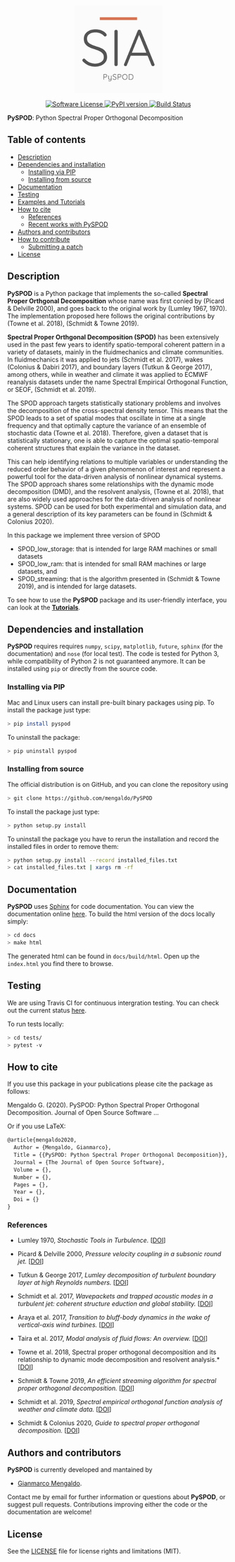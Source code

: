 <p align="center">
  <a href="http://mengaldo.github.io/PySPOD/" target="_blank" >
    <img alt="Python Spectral Proper Orthogonal Decomposition" src="readme/PySPOD_logo.png" width="200" />
  </a>
</p>
<p align="center">
<!--     <a href="https://doi.org/10.21105/joss.00530" target="_blank">
        <img alt="JOSS DOI" src="http://joss.theoj.org/papers/10.21105/joss.00530/status.svg">
    </a> -->
    <a href="https://github.com/mengaldo/PySPOD/LICENSE" target="_blank">
        <img alt="Software License" src="https://img.shields.io/badge/license-MIT-brightgreen.svg?style=flat-square">
    </a>
	<a href="https://badge.fury.io/py/pydmd">
		<img src="https://badge.fury.io/py/pyspod.svg" alt="PyPI version"
		height="18">
	</a>
    <a href="https://travis-ci.org/mengaldo/PySPOD" target="_blank">
        <img alt="Build Status" src="https://travis-ci.org/mengaldo/PySPOD.svg">
    </a>
<!--     <a href="https://coveralls.io/github/mathLab/PySPOD" target="_blank">
        <img alt="Coverage Status" src="https://coveralls.io/repos/github/mathLab/PySPOD/badge.svg">
    </a> -->
<!--     <a href="https://www.codacy.com/app/mathLab/PySPOD?utm_source=github.com&amp;utm_medium=referral&amp;utm_content=mathLab/PySPOD&amp;utm_campaign=Badge_Grade" target="_blank">
        <img alt="Codacy Badge" src="https://api.codacy.com/project/badge/Grade/75f02cdeed684c25a273eaffb0d89880">
    </a> -->
</p>


**PySPOD**: Python Spectral Proper Orthogonal Decomposition

## Table of contents
* [Description](#description)
* [Dependencies and installation](#dependencies-and-installation)
	* [Installing via PIP](#installing-via-pip)
	* [Installing from source](#installing-from-source)
* [Documentation](#documentation)
* [Testing](#testing)
* [Examples and Tutorials](#examples)
* [How to cite](#how-to-cite)
	* [References](#references)
	* [Recent works with PySPOD](#recent-works-with-spod)
* [Authors and contributors](#authors-and-contributors)
* [How to contribute](#how-to-contribute)
	* [Submitting a patch](#submitting-a-patch) 
* [License](#license)

## Description
**PySPOD** is a Python package that implements the so-called **Spectral Proper Orthgonal Decomposition** whose name was first conied by (Picard & Delville 2000), and goes back to the original work by (Lumley 1967, 1970). The implementation proposed here follows the original contributions by (Towne et al. 2018), (Schmidt & Towne 2019).

**Spectral Proper Orthgonal Decomposition (SPOD)** has been extensively used in the past few years to identify spatio-temporal coherent pattern in a variety of datasets, mainly in the fluidmechanics and climate communities. In fluidmechanics it was applied to jets (Schmidt et al. 2017), wakes (Colonius & Dabiri 2017), and boundary layers (Tutkun & George 2017), among others, while in weather and climate it was applied to ECMWF reanalysis datasets under the name Spectral Empirical Orthogonal Function, or SEOF, (Schmidt et al. 2019).

The SPOD approach targets statistically stationary problems and involves the decomposition of the cross-spectral density tensor. This means that the SPOD leads to a set of spatial modes that oscillate in time at a single frequency and that optimally capture the variance of an ensemble of stochastic data (Towne et al. 2018). Therefore, given a dataset that is statistically stationary, one is able to capture the optimal spatio-temporal coherent structures that explain the variance in the dataset. 

This can help identifying relations to multiple variables or understanding the reduced order behavior of a given phenomenon of interest and represent a powerful tool for the data-driven analysis of nonlinear dynamical systems. The SPOD approach shares some relationships with the dynamic mode decomposition (DMD), and the resolvent analysis,  (Towne et al. 2018), that are also widely used approaches for the data-driven analysis of nonlinear systems. SPOD can be used for both experimental and simulation data, and a general description of its key parameters can be found in (Schmidt & Colonius 2020).  

In this package we implement three version of SPOD 
- SPOD_low_storage: that is intended for large RAM machines or small datasets
- SPOD_low_ram: that is intended for small RAM machines or large datasets, and 
- SPOD_streaming: that is the algorithm presented in (Schmidt & Towne 2019), and is intended for large datasets.

To see how to use the **PySPOD** package and its user-friendly interface, you can look at the [**Tutorials**](tutorials/README.md). 


## Dependencies and installation
**PySPOD** requires requires `numpy`, `scipy`, `matplotlib`, `future`, `sphinx` (for the documentation) and `nose` (for local test). The code is tested for Python 3, while compatibility of Python 2 is not guaranteed anymore. It can be installed using `pip` or directly from the source code.

### Installing via PIP
Mac and Linux users can install pre-built binary packages using pip.
To install the package just type: 
```bash
> pip install pyspod
```
To uninstall the package:
```bash
> pip uninstall pyspod
```

### Installing from source
The official distribution is on GitHub, and you can clone the repository using
```bash
> git clone https://github.com/mengaldo/PySPOD
```

To install the package just type:
```bash
> python setup.py install
```

To uninstall the package you have to rerun the installation and record the installed files in order to remove them:

```bash
> python setup.py install --record installed_files.txt
> cat installed_files.txt | xargs rm -rf
```

## Documentation
**PySPOD** uses [Sphinx](http://www.sphinx-doc.org/en/stable/) for code documentation. You can view the documentation online [here](http://mengaldo.github.io/PySPOD/). To build the html version of the docs locally simply:

```bash
> cd docs
> make html
```

The generated html can be found in `docs/build/html`. Open up the `index.html` you find there to browse.


## Testing

We are using Travis CI for continuous intergration testing. You can check out the current status [here](https://travis-ci.org/mengaldo/PySPOD).

To run tests locally:

```bash
> cd tests/
> pytest -v
```



## How to cite
If you use this package in your publications please cite the package as follows:

Mengaldo G. (2020). PySPOD: Python Spectral Proper Orthogonal Decomposition. Journal of Open Source Software ... 

Or if you use LaTeX:
```tex
@article{mengaldo2020,
  Author = {Mengaldo, Gianmarco},
  Title = {{PySPOD: Python Spectral Proper Orthogonal Decomposition}},
  Journal = {The Journal of Open Source Software},
  Volume = {},
  Number = {},
  Pages = {},
  Year = {},
  Doi = {}
}
```

### References

* Lumley 1970, *Stochastic Tools in Turbulence.*
[[DOI](https://www.elsevier.com/books/stochastic-tools-in-turbulence/lumey/978-0-12-395772-6?aaref=https%3A%2F%2Fwww.google.com)]

* Picard & Delville 2000, *Pressure velocity coupling in a subsonic round jet.*
[[DOI](https://www.sciencedirect.com/science/article/abs/pii/S0142727X00000217)]

* Tutkun & George 2017, *Lumley decomposition of turbulent boundary layer at high
Reynolds numbers.*
[[DOI](https://aip.scitation.org/doi/10.1063/1.4974746)]

* Schmidt et al. 2017, *Wavepackets and trapped acoustic modes in a turbulent jet: coherent structure eduction and global stability.*
[[DOI](https://doi.org/10.1017/jfm.2017.407)]

* Araya et al. 2017, *Transition to bluff-body dynamics in the wake of vertical-axis wind turbines.*
[[DOI]( https://doi.org/10.1017/jfm.2016.862)]

* Taira et al. 2017, *Modal analysis of fluid flows: An overview.*
[[DOI](https://doi.org/10.2514/1.J056060)]

* Towne et al. 2018, Spectral proper orthogonal decomposition and its relationship to dynamic mode decomposition and resolvent analysis.*
[[DOI]( https://doi.org/10.1017/jfm.2018.283)]

* Schmidt & Towne 2019, *An efficient streaming algorithm for spectral proper orthogonal decomposition.*
[[DOI](https://doi.org/10.1016/j.cpc.2018.11.009)]

* Schmidt et al. 2019, *Spectral empirical orthogonal function analysis of weather and climate data.*
[[DOI](https://doi.org/10.1175/MWR-D-18-0337.1)]

* Schmidt & Colonius 2020, *Guide to spectral proper orthogonal decomposition.*
[[DOI](https://doi.org/10.2514/1.J058809)]



## Authors and contributors
**PySPOD** is currently developed and mantained by

* [Gianmarco Mengaldo](mailto:gianmarco.mengaldo@gmail.com).

Contact me by email for further information or questions about **PySPOD**, or suggest pull requests. 
Contributions improving either the code or the documentation are welcome!


## License

See the [LICENSE](LICENSE.rst) file for license rights and limitations (MIT).
